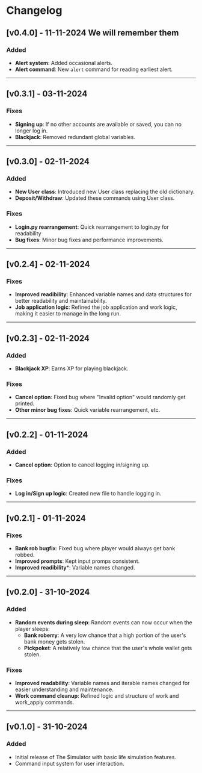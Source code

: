 # Changelog

## [v0.4.0] - 11-11-2024  We will remember them

### Added
- **Alert system**: Added occasional alerts.
- **Alert command**: New `alert` command for reading earliest alert.

---
## [v0.3.1] - 03-11-2024

### Fixes
- **Signing up**: If no other accounts are available or saved, you can no longer log in.
- **Blackjack**: Removed redundant global variables.

---
## [v0.3.0] - 02-11-2024

### Added
- **New User class**: Introduced new User class replacing the old dictionary.
- **Deposit/Withdraw**: Updated these commands using User class.

### Fixes
- **Login.py rearrangement**: Quick rearrangement to login.py for readability
- **Bug fixes**: Minor bug fixes and performance improvements.

---
## [v0.2.4] - 02-11-2024

### Fixes
- **Improved readibility**: Enhanced variable names and data structures for better readability and maintainability.
- **Job application logic**: Refined the job application and work logic, making it easier to manage in the long run.

---
## [v0.2.3] - 02-11-2024

### Added
- **Blackjack XP**: Earns XP for playing blackjack.

### Fixes
- **Cancel option**: Fixed bug where "Invalid option" would randomly get printed.
- **Other minor bug fixes**: Quick variable rearrangement, etc.

---
## [v0.2.2] - 01-11-2024

### Added
- **Cancel option**: Option to cancel logging in/signing up.
### Fixes
- **Log in/Sign up logic**: Created new file to handle logging in.

---
## [v0.2.1] - 01-11-2024

### Fixes
- **Bank rob bugfix**: Fixed bug where player would always get bank robbed.
- **Improved prompts**: Kept input promps consistent.
- **Improved readibility***: Variable names changed.

---
## [v0.2.0] - 31-10-2024

### Added
- **Random events during sleep**: Random events can now occur when the player sleeps:
    - **Bank roberry**: A very low chance that a high portion of the user's bank money gets stolen.
    - **Pickpoket**: A relatively low chance that the user's whole wallet gets stolen.

### Fixes
- **Improved readability**: Variable names and iterable names changed for easier understanding and maintenance.
- **Work command cleanup**: Refined logic and structure of work and work_apply commands.

---
## [v0.1.0] - 31-10-2024
### Added
- Initial release of The $imulator with basic life simulation features.
- Command input system for user interaction.
